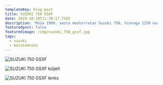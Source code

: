 ```yaml
---
templateKey: blog-post
title: SUZUKI 750 GSXF
date: 2019-10-10T11:39:17.758Z
description: 'Müüa 1999. aasta mootorratas Suzuki 750, hinnaga 1250 eurot. Läbisõit 31000km'
featuredpost: false
featuredimage: /img/suzuki_750_gsxf.jpg
tags:
  - suzuki
  - mototehnika
---
```

![SUZUKI 750 GSXF](/img/suzuki_750_gsxf.jpg "SUZUKI 750 GSXF")

![SUZUKI 750 GSXF küljelt](/img/suzuki_750_gsxf_2.jpg "SUZUKI 750 GSXF küljelt")

![SUZUKI 750 GSXF lenks](/img/suzuki_750_gsxf_3.jpg "SUZUKI 750 GSXF lenks")
